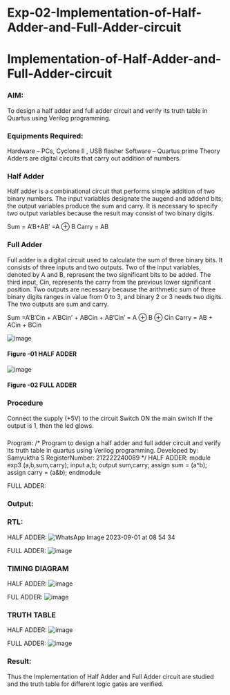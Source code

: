 # Exp-02-Implementation-of-Half-Adder-and-Full-Adder-circuit

# Implementation-of-Half-Adder-and-Full-Adder-circuit
### AIM:
To design a half adder and full adder circuit and verify its truth table in Quartus using Verilog programming.

### Equipments Required:
Hardware – PCs, Cyclone II , USB flasher
Software – Quartus prime
Theory
Adders are digital circuits that carry out addition of numbers.

### Half Adder
Half adder is a combinational circuit that performs simple addition of two binary numbers. The input variables designate the augend and addend bits; the output variables produce the sum and carry. It is necessary to specify two output variables because the result may consist of two binary digits.

Sum = A’B+AB’ =A ⊕ B Carry = AB

### Full Adder
Full adder is a digital circuit used to calculate the sum of three binary bits. It consists of three inputs and two outputs. Two of the input variables, denoted by A and B, represent the two significant bits to be added. The third input, Cin, represents the carry from the previous lower significant position. Two outputs are necessary because the arithmetic sum of three binary digits ranges in value from 0 to 3, and binary 2 or 3 needs two digits. The two outputs are sum and carry.

Sum =A’B’Cin + A’BCin’ + ABCin + AB’Cin’ = A ⊕ B ⊕ Cin Carry = AB + ACin + BCin

 ![image](https://user-images.githubusercontent.com/36288975/163552156-a13e5a56-c638-4110-97d9-8896907c8d25.png)

#### Figure -01 HALF ADDER 


![image](https://user-images.githubusercontent.com/36288975/163552057-b3547877-6d07-45b4-b7e0-bcfebfad9e1d.png)

#### Figure -02 FULL ADDER 

### Procedure

Connect the supply (+5V) to the circuit
Switch ON the main switch
If the output is 1, then the led glows.
### 
Program:
/*
Program to design a half adder and full adder circuit and verify its truth table in quartus using Verilog programming.
Developed by: Samyuktha S
RegisterNumber:  212222240089
*/
HALF ADDER:
module exp3 (a,b,sum,carry);
input a,b;
output sum,carry;
assign sum = (a^b);
assign carry = (a&b);
endmodule

FULL ADDER:

### Output:
### RTL:
HALF ADDER:
![WhatsApp Image 2023-09-01 at 08 54 34](https://github.com/SamyukthaSreenivasan/Exp-02-Implementation-of-Half-Adder-and-Full-Adder-circuit/assets/119475703/a2513833-ef7e-4341-9ce5-9cfc8affac4f)

FULL ADDER:
![image](https://github.com/SamyukthaSreenivasan/Exp-02-Implementation-of-Half-Adder-and-Full-Adder-circuit/assets/119475703/baa49550-bd95-42f3-ab2c-0fed4ff5123f)


### TIMING DIAGRAM
HALF ADDER:
![image](https://github.com/SamyukthaSreenivasan/Exp-02-Implementation-of-Half-Adder-and-Full-Adder-circuit/assets/119475703/704ef38c-579f-4d06-b901-1d8e1422fe95)

FUL ADDER:
![image](https://github.com/SamyukthaSreenivasan/Exp-02-Implementation-of-Half-Adder-and-Full-Adder-circuit/assets/119475703/47a67d37-1ae2-4b12-b4f1-b9317247da3d)


### TRUTH TABLE 
HALF ADDER:
![image](https://github.com/SamyukthaSreenivasan/Exp-02-Implementation-of-Half-Adder-and-Full-Adder-circuit/assets/119475703/e40f17bc-1020-4067-b374-ef453392af34)

FULL ADDER:
![image](https://github.com/SamyukthaSreenivasan/Exp-02-Implementation-of-Half-Adder-and-Full-Adder-circuit/assets/119475703/1ecaa9c5-f019-49a0-84ac-faa1982e58fb)

### Result:
Thus the Implementation of Half Adder and Full Adder circuit are studied and the truth table for different logic gates are verified.
